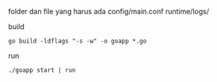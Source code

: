 folder dan file yang harus ada
config/main.conf
runtime/logs/

build
```
go build -ldflags "-s -w" -o goapp *.go
```

run
```
./goapp start | run
```
